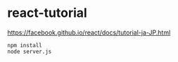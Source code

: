 # react-tutorial
https://facebook.github.io/react/docs/tutorial-ja-JP.html

```
npm install
node server.js
```
